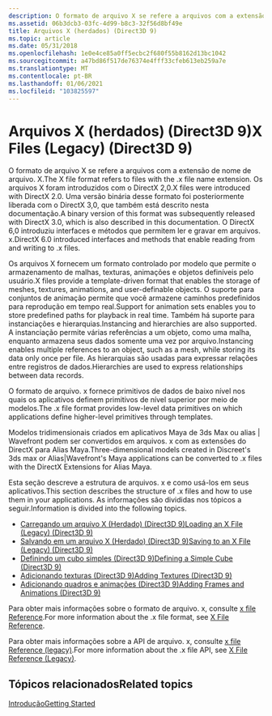 ```yaml
---
description: O formato de arquivo X se refere a arquivos com a extensão de nome de arquivo. X.
ms.assetid: 06b3dcb3-03fc-4d99-b8c3-32f56d8bf49e
title: Arquivos X (herdados) (Direct3D 9)
ms.topic: article
ms.date: 05/31/2018
ms.openlocfilehash: 1e0e4ce85a0ff5ecbc2f680f55b8162d13bc1042
ms.sourcegitcommit: a47bd86f517de76374e4fff33cfeb613eb259a7e
ms.translationtype: MT
ms.contentlocale: pt-BR
ms.lasthandoff: 01/06/2021
ms.locfileid: "103825597"
---
```

# <a name="x-files-legacy-direct3d-9"></a><span data-ttu-id="bc74c-103">Arquivos X (herdados) (Direct3D 9)</span><span class="sxs-lookup"><span data-stu-id="bc74c-103">X Files (Legacy) (Direct3D 9)</span></span>

<span data-ttu-id="bc74c-104">O formato de arquivo X se refere a arquivos com a extensão de nome de arquivo. X.</span><span class="sxs-lookup"><span data-stu-id="bc74c-104">The X file format refers to files with the .x file name extension.</span></span> <span data-ttu-id="bc74c-105">Os arquivos X foram introduzidos com o DirectX 2,0.</span><span class="sxs-lookup"><span data-stu-id="bc74c-105">X files were introduced with DirectX 2.0.</span></span> <span data-ttu-id="bc74c-106">Uma versão binária desse formato foi posteriormente liberada com o DirectX 3,0, que também está descrito nesta documentação.</span><span class="sxs-lookup"><span data-stu-id="bc74c-106">A binary version of this format was subsequently released with DirectX 3.0, which is also described in this documentation.</span></span> <span data-ttu-id="bc74c-107">O DirectX 6,0 introduziu interfaces e métodos que permitem ler e gravar em arquivos. x.</span><span class="sxs-lookup"><span data-stu-id="bc74c-107">DirectX 6.0 introduced interfaces and methods that enable reading from and writing to .x files.</span></span>

<span data-ttu-id="bc74c-108">Os arquivos X fornecem um formato controlado por modelo que permite o armazenamento de malhas, texturas, animações e objetos definíveis pelo usuário.</span><span class="sxs-lookup"><span data-stu-id="bc74c-108">X files provide a template-driven format that enables the storage of meshes, textures, animations, and user-definable objects.</span></span> <span data-ttu-id="bc74c-109">O suporte para conjuntos de animação permite que você armazene caminhos predefinidos para reprodução em tempo real.</span><span class="sxs-lookup"><span data-stu-id="bc74c-109">Support for animation sets enables you to store predefined paths for playback in real time.</span></span> <span data-ttu-id="bc74c-110">Também há suporte para instanciações e hierarquias.</span><span class="sxs-lookup"><span data-stu-id="bc74c-110">Instancing and hierarchies are also supported.</span></span> <span data-ttu-id="bc74c-111">A instanciação permite várias referências a um objeto, como uma malha, enquanto armazena seus dados somente uma vez por arquivo.</span><span class="sxs-lookup"><span data-stu-id="bc74c-111">Instancing enables multiple references to an object, such as a mesh, while storing its data only once per file.</span></span> <span data-ttu-id="bc74c-112">As hierarquias são usadas para expressar relações entre registros de dados.</span><span class="sxs-lookup"><span data-stu-id="bc74c-112">Hierarchies are used to express relationships between data records.</span></span>

<span data-ttu-id="bc74c-113">O formato de arquivo. x fornece primitivos de dados de baixo nível nos quais os aplicativos definem primitivos de nível superior por meio de modelos.</span><span class="sxs-lookup"><span data-stu-id="bc74c-113">The .x file format provides low-level data primitives on which applications define higher-level primitives through templates.</span></span>

<span data-ttu-id="bc74c-114">Modelos tridimensionais criados em aplicativos Maya de 3ds Max ou alias \| Wavefront podem ser convertidos em arquivos. x com as extensões do DirectX para Alias Maya.</span><span class="sxs-lookup"><span data-stu-id="bc74c-114">Three-dimensional models created in Discreet's 3ds max or Alias\|Wavefront's Maya applications can be converted to .x files with the DirectX Extensions for Alias Maya.</span></span>

<span data-ttu-id="bc74c-115">Esta seção descreve a estrutura de arquivos. x e como usá-los em seus aplicativos.</span><span class="sxs-lookup"><span data-stu-id="bc74c-115">This section describes the structure of .x files and how to use them in your applications.</span></span> <span data-ttu-id="bc74c-116">As informações são divididas nos tópicos a seguir.</span><span class="sxs-lookup"><span data-stu-id="bc74c-116">Information is divided into the following topics.</span></span>

-   [<span data-ttu-id="bc74c-117">Carregando um arquivo X (Herdado) (Direct3D 9)</span><span class="sxs-lookup"><span data-stu-id="bc74c-117">Loading an X File (Legacy) (Direct3D 9)</span></span>](loading-an-x-file--legacy-.md)
-   [<span data-ttu-id="bc74c-118">Salvando em um arquivo X (Herdado) (Direct3D 9)</span><span class="sxs-lookup"><span data-stu-id="bc74c-118">Saving to an X File (Legacy) (Direct3D 9)</span></span>](saving-to-an-x-file--legacy-.md)
-   [<span data-ttu-id="bc74c-119">Definindo um cubo simples (Direct3D 9)</span><span class="sxs-lookup"><span data-stu-id="bc74c-119">Defining a Simple Cube (Direct3D 9)</span></span>](defining-a-simple-cube.md)
-   [<span data-ttu-id="bc74c-120">Adicionando texturas (Direct3D 9)</span><span class="sxs-lookup"><span data-stu-id="bc74c-120">Adding Textures (Direct3D 9)</span></span>](adding-textures.md)
-   [<span data-ttu-id="bc74c-121">Adicionando quadros e animações (Direct3D 9)</span><span class="sxs-lookup"><span data-stu-id="bc74c-121">Adding Frames and Animations (Direct3D 9)</span></span>](adding-frames-and-animations.md)

<span data-ttu-id="bc74c-122">Para obter mais informações sobre o formato de arquivo. x, consulte [x file Reference](dx9-graphics-reference-d3dx-x-file.md).</span><span class="sxs-lookup"><span data-stu-id="bc74c-122">For more information about the .x file format, see [X File Reference](dx9-graphics-reference-d3dx-x-file.md).</span></span>

<span data-ttu-id="bc74c-123">Para obter mais informações sobre a API de arquivo. x, consulte [x file Reference (legacy)](dx9-graphics-reference-x-file.md).</span><span class="sxs-lookup"><span data-stu-id="bc74c-123">For more information about the .x file API, see [X File Reference (Legacy)](dx9-graphics-reference-x-file.md).</span></span>

## <a name="related-topics"></a><span data-ttu-id="bc74c-124">Tópicos relacionados</span><span class="sxs-lookup"><span data-stu-id="bc74c-124">Related topics</span></span>

<dl> <dt>

[<span data-ttu-id="bc74c-125">Introdução</span><span class="sxs-lookup"><span data-stu-id="bc74c-125">Getting Started</span></span>](getting-started.md)
</dt> </dl>

 

 



